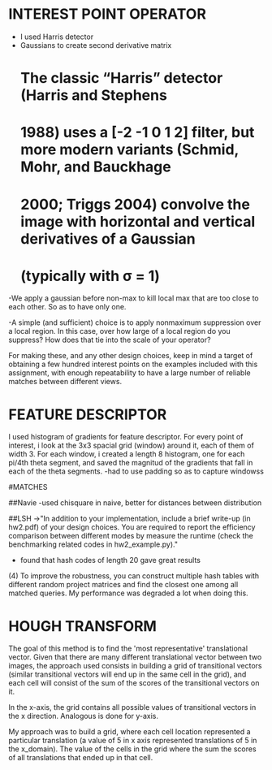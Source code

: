# INTEREST POINT OPERATOR

- I used Harris detector
- Gaussians to create second derivative matrix
  # The classic “Harris” detector (Harris and Stephens
  # 1988) uses a [-2 -1 0 1 2] filter, but more modern variants (Schmid, Mohr, and Bauckhage
  # 2000; Triggs 2004) convolve the image with horizontal and vertical derivatives of a Gaussian
  # (typically with σ = 1)



-We apply a gaussian before non-max to kill local max that are too close to each other. So as to have only one.

-A simple (and sufficient) choice is to apply nonmaximum suppression
 over a local region.  In this case, over how large of a local region do
 you suppress?  How does that tie into the scale of your operator?

   For making these, and any other design choices, keep in mind a target of
   obtaining a few hundred interest points on the examples included with
   this assignment, with enough repeatability to have a large number of
   reliable matches between different views.


# FEATURE DESCRIPTOR 

I used histogram of gradients for feature descriptor.
For every point of interest, i look at the 3x3 spacial grid (window) around it, each of them of width 3. For each window, i created a length 8 histogram, one for each pi/4th theta segment, and saved the magnitud of the gradients that fall in each of the theta segments.
-had to use padding so as to capture windowss

#MATCHES

##Navie
-used chisquare in naive, better for distances between distribution


##LSH
->"In addition to your implementation, include a brief write-up (in hw2.pdf)
   of your design choices. You are required to report the efficiency comparison
   between different modes by measure the runtime (check the benchmarking related
   codes in hw2_example.py)."

- found that hash codes of length 20 gave great results

(4) To improve the robustness, you can construct multiple hash tables
with different random project matrices and find the closest one
among all matched queries. My performance was degraded a lot when doing this.

# HOUGH TRANSFORM

The goal of this method is to find the 'most representative' translational vector.
Given that there are many different translational vector between two images, the approach used consists in building a grid of transitional vectors (similar transitional vectors will end up in the same cell in the grid), and each cell will consist of the sum of the scores of the transitional vectors on it.

In the x-axis, the grid contains all possible values of transitional vectors in the x direction. Analogous is done for y-axis.

My approach was to build a grid, where each cell location represented a particular translation (a value of 5 in x axis represented translations of 5 in the x_domain). The value of the cells in the grid where the sum the scores of all translations that ended up in that cell.